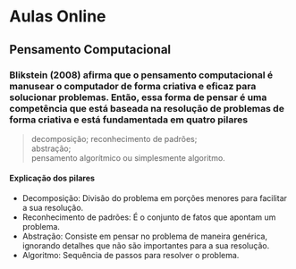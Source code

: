 # Aulas Online

## Pensamento Computacional

### Blikstein (2008) afirma que o pensamento computacional é manusear o computador de forma criativa e eficaz para solucionar problemas.  Então, essa forma de pensar é uma competência que está baseada na resolução de problemas de forma criativa e está fundamentada em quatro pilares  

>decomposição;
>reconhecimento de padrões;  
>abstração;  
>pensamento algorítmico ou simplesmente algoritmo.  

#### **Explicação dos pilares**

* Decomposição:  Divisão do problema em porções menores para facilitar a sua resolução.
* Reconhecimento de padrões: É o conjunto de fatos que apontam um problema.
* Abstração: Consiste em pensar no problema de maneira genérica, ignorando detalhes que não são importantes para a sua resolução.
* Algoritmo: Sequência de passos para resolver o problema.
